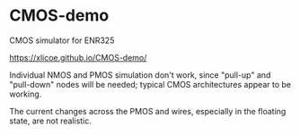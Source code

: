 # CMOS-demo

CMOS simulator for ENR325

https://xlicoe.github.io/CMOS-demo/

Individual NMOS and PMOS simulation don't work, since "pull-up" and "pull-down" nodes will be needed; typical CMOS architectures appear to be working.

The current changes across the PMOS and wires, especially in the floating state, are not realistic. 
